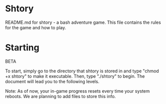 # Shtory
README.md for shtory - a bash adventure game.
This file contains the rules for the game and how to play.

# Starting
BETA

To start, simply go to the directory that shtory is stored in and type "chmod +x shtory" to make it executable.
Then, type "./shtory" to begin. The document will lead you to the following levels. 

Note: As of now, your in-game progress resets every time your system reboots. We are planning to add files to store this info.
